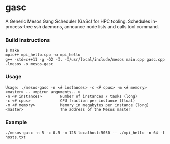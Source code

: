 gasc
====

A Generic Mesos Gang Scheduler (GaSc) for HPC tooling. Schedules in-process-tree ssh daemons, announce node lists and calls tool command.

### Build instructions

    $ make
    mpic++ mpi_hello.cpp -o mpi_hello
    g++ -std=c++11 -g -O2 -I. -I/usr/local/include/mesos main.cpp gasc.cpp -lmesos -o mesos-gasc

### Usage

    Usage: ./mesos-gasc -n <# instances> -c <# cpus> -m <# memory> <master> -- <mpirun arguments...>
    -n <# instances>        Number of instances / tasks (long)
    -c <# cpus>             CPU fraction per instance (float)
    -m <# memory>           Memory in megabytes per instance (long)
    <master>                The address of the Mesos master
    
### Example

    ./mesos-gasc -n 5 -c 0.5 -m 128 localhost:5050 -- ./mpi_hello -n 64 -f hosts.txt
    
